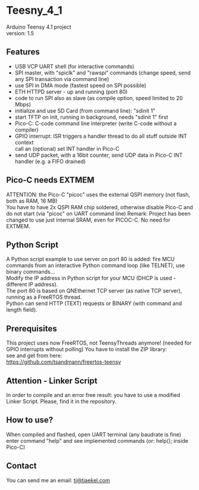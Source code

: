 # Teesny_4_1
 Arduino Teensy 4.1 project<br>
 version: 1.5

## Features
- USB VCP UART shell (for interactive commands)
- SPI master, with "spiclk" and "rawspi" commands (change speed, send any SPI transaction via command line)
- use SPI in DMA mode (fastest speed on SPI possible)
- ETH HTTPD server - up and running (port 80)
- code to run SPI also as slave (as compile option, speed limited to 20 Mbps)
- initialize and use SD Card (from command line): "sdinit 1"
- start TFTP on init, running in background, needs "sdinit 1" first
- Pico-C: C-code command line interpreter (write C-code without a compiler)
- GPIO interrupt: ISR triggers a handler thread to do all stuff outside INT context<br>
  call an (optional) set INT handler in Pico-C
- send UDP packet, with a 16bit counter, send UDP data in Pico-C INT handler (e.g. a FIFO drained)

## Pico-C needs EXTMEM
ATTENTION: the Pico-C "picoc" uses the external QSPI memory (not flash, both as RAM, 16 MB)<br>
You have to have 2x QSPI RAM chip soldered, otherwise disable Pico-C and do not start (via "picoc" on UART command line)
Remark:
Project has been changed to use just internal SRAM, even for PICOC-C. No need for EXTMEM.

## Python Script
A Python script example to use server on port 80 is added: fire MCU commands from
an interactive Python command loop (like TELNET), use binary commands...<br>
Modify the IP address in Python script for your MCU (DHCP is used - different IP address).<br>
The port 80 is based on QNEthernet TCP server (as native TCP server), running as a FreeRTOS thread.<br>
Python can send HTTP (TEXT) requests or BINARY (with command and length field).

## Prerequisites
This project uses now FreeRTOS, not TeensyThreads anymore! (needed for GPIO interrupts without polling)
You have to install the ZIP library:<br>
see and get from here:<br>
https://github.com/tsandmann/freertos-teensy

## Attention - Linker Script
In order to compile and an error free result: you have to use a modified Linker Script.
Please, find it in the repository.

## How to use?
When compiled and flashed, open UART terminal (any baudrate is fine)<br>
enter command "help" and see implemented commands (or: help(); inside Pico-C)

## Contact
You can send me an email: tj@tjaekel.com

